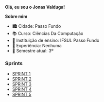 **Olá, eu sou o Jonas Valduga!**  

**Sobre mim**  

- 🏙️ Cidade: Passo Fundo
- 📚 Curso: Ciências Da Computação
- 🏫 Instituição de ensino: IFSUL Passo Fundo
- 💼 Experiência: Nenhuma
- 📅 Semestre atual: 3º

### Sprints

- [SPRINT 1](sprint%201/)
- [SPRINT 2](sprint%202/)
- [SPRINT 3](sprint%203/)
- [SPRINT 4](sprint%204/)
- [SPRINT 5](sprint%205/)